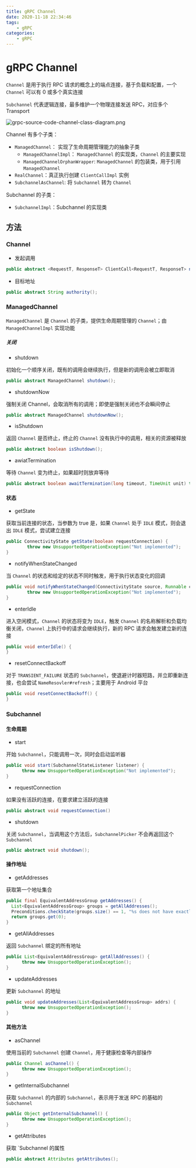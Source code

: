 ```yaml
---
title: gRPC Channel
date: 2020-11-18 22:34:46
tags:
    - gRPC
categories: 
    - gRPC
---
```


# gRPC Channel

`Channel` 是用于执行 RPC 请求的概念上的端点连接，基于负载和配置，一个 `Channel` 可以有 0 或多个真实连接

`Subchannel` 代表逻辑连接，最多维护一个物理连接发送 RPC，对应多个 Transport 

![grpc-source-code-channel-class-diagram.png](https://hellowoodes.oss-cn-beijing.aliyuncs.com/picture/grpc-source-code-channel-class-diagram.png)

Channel 有多个子类：
- `ManagedChannel`： 实现了生命周期管理能力的抽象子类
	- `ManagedChannelImpl`： `ManagedChannel` 的实现类，`Channel` 的主要实现
	- `ManagedChannelOrphanWrapper`: `ManagedChannel` 的包装类，用于引用 `ManagedChannel`
- `RealChannel`：真正执行创建 `ClientCallImpl` 实例 
- `SubchannelAsChannel`: 将 `Subchannel` 转为 `Channel`

Subchannel 的子类：
- `SubchannelImpl`：Subchannel 的实现类
 
## 方法

### Channel 

- 发起调用

```java
public abstract <RequestT, ResponseT> ClientCall<RequestT, ResponseT> newCall(MethodDescriptor<RequestT, ResponseT> methodDescriptor, CallOptions callOptions);
```

- 目标地址 

```java
public abstract String authority();
```

### ManagedChannel 

`ManagedChannel` 是 `Channel` 的子类，提供生命周期管理的 `Channel`；由 `ManagedChannelImpl` 实现功能

##### 关闭

- shutdown 

初始化一个顺序关闭，既有的调用会继续执行，但是新的调用会被立即取消

```java
public abstract ManagedChannel shutdown();
```

- shutdownNow

强制关闭 Channel，会取消所有的调用；即使是强制关闭也不会瞬间停止

```java
public abstract ManagedChannel shutdownNow();
```


- isShutdown 

返回 `Channel` 是否终止，终止的 `Channel` 没有执行中的调用，相关的资源被释放

```java 
public abstract boolean isShutdown();
``` 

- awiatTermination 

等待 `Channel` 变为终止，如果超时则放弃等待

```java
public abstract boolean awaitTermination(long timeout, TimeUnit unit) throws InterruptedException;
```


#### 状态

- getState

获取当前连接的状态，当参数为 true 是，如果 `Channel` 处于  `IDLE` 模式，则会退出 `IDLE` 模式，尝试建立连接

```java
public ConnectivityState getState(boolean requestConnection) {
        throw new UnsupportedOperationException("Not implemented");
}
```

- notifyWhenStateChanged

当 `Channel` 的状态和给定的状态不同时触发，用于执行状态变化的回调

```java
public void notifyWhenStateChanged(ConnectivityState source, Runnable callback) {
        throw new UnsupportedOperationException("Not implemented");
}
```

- enterIdle

进入空闲模式，`Channel` 的状态将变为 `IDLE`，触发 `Channel` 的名称解析和负载均衡关闭，`Channel` 上执行中的请求会继续执行，新的 RPC 请求会触发建立新的连接

```java
public void enterIdle() {
}
```

- resetConnectBackoff

对于 `TRANSIENT_FAILURE` 状态的 `Subchannel`，使退避计时器短路，并立即重新连接，也会尝试 `NameResovler#refresh`；主要用于 Android 平台

```java
public void resetConnectBackoff() {
}
```

### Subchannel

#### 生命周期

- start 

开始 `Subchannel`，只能调用一次，同时会启动监听器

```java
public void start(SubchannelStateListener listener) {
      throw new UnsupportedOperationException("Not implemented");
}
```

- requestConnection

如果没有活跃的连接，在要求建立活跃的连接

```java
public abstract void requestConnection()
```

- shutdown 

关闭 `Subchannel`，当调用这个方法后，`SubchannelPicker` 不会再返回这个 `Subchannel`

```java
public abstract void shutdown();
```

#### 操作地址

- getAddresses 

获取第一个地址集合

```java
public final EquivalentAddressGroup getAddresses() {
  List<EquivalentAddressGroup> groups = getAllAddresses();
  Preconditions.checkState(groups.size() == 1, "%s does not have exactly one group", groups);
  return groups.get(0);
}
```

- getAllAddresses

返回 `Subchannel` 绑定的所有地址

```java
public List<EquivalentAddressGroup> getAllAddresses() {
      throw new UnsupportedOperationException();
}
```

- updateAddresses

更新 `Subchannel` 的地址

```java
public void updateAddresses(List<EquivalentAddressGroup> addrs) {
      throw new UnsupportedOperationException();
}
```

#### 其他方法 

- asChannel 

使用当前的 `Subchannel` 创建 `Channel`，用于健康检查等内部操作

```java
public Channel asChannel() {
      throw new UnsupportedOperationException();
}
```

- getInternalSubchannel

获取 `Subchannel` 的内部的 `Subchannel`，表示用于发送 RPC 的基础的 `Subchannel`

```java
public Object getInternalSubchannel() {
      throw new UnsupportedOperationException();
}
```

- getAttributes

获取 `Subchannel 的属性

```java
public abstract Attributes getAttributes();
```
